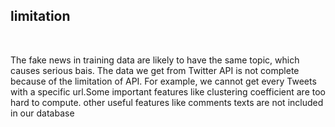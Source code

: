 <br><br>

## limitation

<br>

The fake news in training data are likely
to have the same topic, which causes
serious bais. The data we get from Twitter
API is not complete because of the
limitation of API. For example, we cannot
get every Tweets with a specific url.Some
important features like clustering
coefficient are too hard to compute.
other useful features like comments texts are
not included in our database
